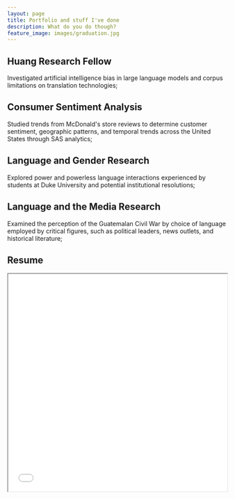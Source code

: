 ```yaml
---
layout: page
title: Portfolio and stuff I've done
description: What do you do though?
feature_image: images/graduation.jpg
---
```


## Huang Research Fellow

Investigated artificial intelligence bias in large language models and corpus limitations on translation technologies;

## Consumer Sentiment Analysis

Studied trends from McDonald's store reviews to determine customer sentiment, geographic patterns, and temporal trends across the United States through SAS analytics;

## Language and Gender Research

Explored power and powerless language interactions experienced by students at Duke University and potential institutional resolutions;

## Language and the Media Research

Examined the perception of the Guatemalan Civil War by choice of language employed by critical figures, such as political leaders, news outlets, and historical literature;

## Resume

<iframe width="100%" height="500" src="docs/resume.pdf">
